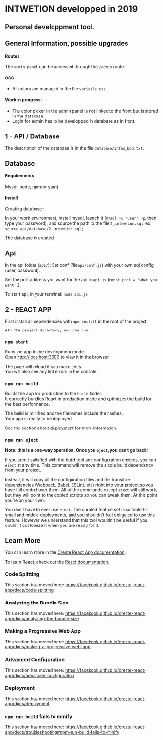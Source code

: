 # INTWETION developped in 2019
## Personal developpment tool.

## General Information, possible upgrades

#### Routes
The `admin panel` can be accessed through the  `/admin` route.

#### CSS
*   All colors are managed in the file `variable.css`.

#### Work in progress:
* The color picker in the admin panel is not linked to the front but is stored in the database.  
* Login for admin has to be developped in database as in front.


## 1 - API / Database

  The description of the database is in the file `database/infos_bdd.txt`.

  ## Database
  #### Requirements
  Mysql, node, npm(or yarn)
  #### Install
  Creating database :

  In your work environment, install mysql, launch it (`mysql -u 'user' -p`, then type your password), and source the path to the file `2_intwetion.sql`.  ex : `source api/database/2_intwetion.sql;`.
  
  The database is created.

  ## Api
  In the api folder (`api/`):
  Set conf (file`api/conf.js`) with your own sql config (user, password).

  Set the port address you want for the api in `api.js` (`const port = 'what you want';`).

  To start api, in your terminal: `node api.js`


## 2 - REACT APP
   
First install all dependencies with `npm install` in the root of the project!

    #In the project directory, you can run:

  ### `npm start`

  Runs the app in the development mode.<br>
  Open [http://localhost:3000](http://localhost:3000) to view it in the browser.

  The page will reload if you make edits.<br>
  You will also see any lint errors in the console.


  ### `npm run build`

  Builds the app for production to the `build` folder.<br>
  It correctly bundles React in production mode and optimizes the build for the best performance.

  The build is minified and the filenames include the hashes.<br>
  Your app is ready to be deployed!

  See the section about [deployment](https://facebook.github.io/create-react-app/docs/deployment) for more information.

  ### `npm run eject`

  **Note: this is a one-way operation. Once you `eject`, you can’t go back!**

  If you aren’t satisfied with the build tool and configuration choices, you can `eject` at any time. This command will remove the single build dependency from your project.

  Instead, it will copy all the configuration files and the transitive dependencies (Webpack, Babel, ESLint, etc) right into your project so you have full control over them. All of the commands except `eject` will still work, but they will point to the copied scripts so you can tweak them. At this point you’re on your own.

  You don’t have to ever use `eject`. The curated feature set is suitable for small and middle deployments, and you shouldn’t feel obligated to use this feature. However we understand that this tool wouldn’t be useful if you couldn’t customize it when you are ready for it.

  ## Learn More

  You can learn more in the [Create React App documentation](https://facebook.github.io/create-react-app/docs/getting-started).

  To learn React, check out the [React documentation](https://reactjs.org/).

  ### Code Splitting

  This section has moved here: https://facebook.github.io/create-react-app/docs/code-splitting

  ### Analyzing the Bundle Size

  This section has moved here: https://facebook.github.io/create-react-app/docs/analyzing-the-bundle-size

  ### Making a Progressive Web App

  This section has moved here: https://facebook.github.io/create-react-app/docs/making-a-progressive-web-app

  ### Advanced Configuration

  This section has moved here: https://facebook.github.io/create-react-app/docs/advanced-configuration

  ### Deployment

  This section has moved here: https://facebook.github.io/create-react-app/docs/deployment

  ### `npm run build` fails to minify

  This section has moved here: https://facebook.github.io/create-react-app/docs/troubleshooting#npm-run-build-fails-to-minify








 
